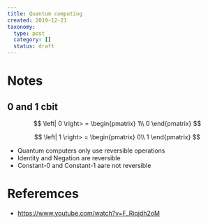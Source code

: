 ```yaml
---
title: Quantum computing
created: 2019-12-21
taxonomy:
  type: post
  category: []
  status: draft
---
```


# Notes

## 0 and 1 cbit
$$
\left| 0 \right> =
\begin{pmatrix}
1\\
0
\end{pmatrix}
$$

$$
\left| 1 \right> =
\begin{pmatrix}
0\\
1
\end{pmatrix}
$$

* Quantum computers only use reversible operations
* Identity and Negation are reversible
* Constant-0 and Constant-1 aare not reversible

# Referemces
* https://www.youtube.com/watch?v=F_Riqjdh2oM
